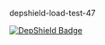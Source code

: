 depshield-load-test-47

[![DepShield Badge](https://cpeters2.dev.depshield.sonatype.org/badges/depshield-load-cpeters2d/depshield-load-test-47/depshield.svg)](https://sonatype.github.io/depshield-github-pages)
